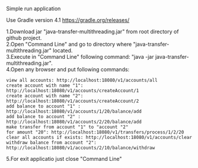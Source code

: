  
Simple run application

Use Gradle version 4.1 https://gradle.org/releases/   

1.Download jar "java-transfer-multithreading.jar" from root directory of github project.     
2.Open "Command Line" and go to directory where "java-transfer-multithreading.jar" located.    
3.Execute in "Command Line" following command: "java -jar java-transfer-multithreading.jar".    
4.Open any browser and put following commands:     

    view all accounts: http://localhost:18080/v1/accounts/all 
    create account with name "1": http://localhost:18080/v1/accounts/createAccount/1 
    create account with name "2": http://localhost:18080/v1/accounts/createAccount/2 
    add balance to account "1" : http://localhost:18080/v1/accounts/1/20/balance/add 
    add balance to account "2" : http://localhost:18080/v1/accounts/2/20/balance/add 
    make transfer from account "1" to "account "2" 
    for amount "20": http://localhost:18080/v1/transfers/process/1/2/20 
    clear all accounts if exists: http://localhost:18080/v1/accounts/clear 
    withdraw balance from account "2": http://localhost:18080/v1/accounts/2/10/balance/withdraw  

5.For exit applicatio just close "Command Line" 
 
 
